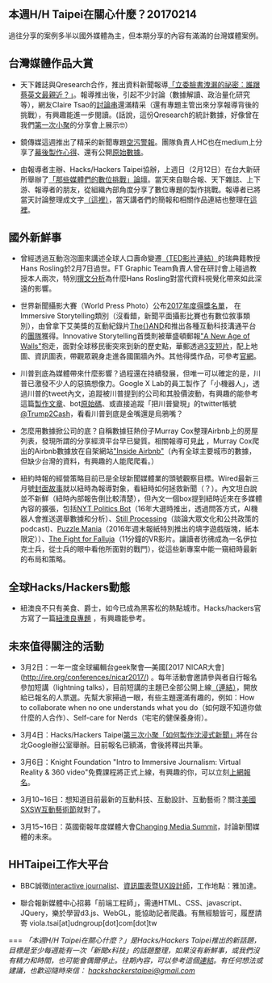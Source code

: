 ## 本週H/H Taipei在關心什麼？20170214
過往分享的案例多半以國外媒體為主，但本期分享的內容有滿滿的台灣媒體案例。

## 台灣媒體作品大賞
- 天下雜誌與Qresearch合作，推出資料新聞報導[「立委臉書洩漏的祕密：誰跟蔡英文最親近？」](http://www.cw.com.tw/article/articleLogin.action?id=5080751)。報導推出後，引起不少討論（數據解讀、政治量化研究等），網友Claire Tsao的[討論串](https://www.facebook.com/hiamoss/posts/1614417455240827?pnref=story)還滿精采（還有專題主管出來分享報導背後的挑戰），有興趣能進一步閱讀。(話說，這份Qresearch的統計數據，好像曾在我們[第一次小聚](https://docs.google.com/document/d/1SPgLWFqYERrio1kan5Gf2AkDsAlsxvNbgOpgfJmx-EQ/edit)的分享會上展示🤓）

- 鏡傳媒這週推出了精采的新聞專題[空污警報](https://www.mirrormedia.mg/projects/airquality/)。團隊負責人HC也在medium上分享了[幕後製作心得](https://medium.com/mirrormedia/%E5%82%B3%E7%B5%B1%E7%B4%99%E5%AA%92%E7%9A%84%E4%B8%80%E7%AF%87%E7%A9%BA%E6%B1%A1%E5%A0%B1%E5%B0%8E-e5c17eb8e947#.jmjtv0i3z)、還有公開[原始數據](https://medium.com/mirrormedia/%E5%86%8D%E4%B8%80%E7%AF%87-%E9%97%9C%E6%96%BC%E8%B3%87%E6%96%99%E9%96%8B%E6%94%BE-6f0cd0672c93#.32zy5hwtu)。

- 由報導者主辦、Hacks/Hackers Taipei協辦，上週日（2月12日）在台大新研所舉辦了[「那些媒體們的數位挑戰」論壇](https://www.facebook.com/twreporter/videos/1858296407751556/)。當天來自聯合報、天下雜誌、上下游、報導者的朋友，從組織內部角度分享了數位專題的製作挑戰。報導者已將當天討論整理成文字[（這裡）](https://medium.com/twreporter/%E5%93%AA%E4%BA%9B%E5%AA%92%E9%AB%94%E5%80%91%E7%9A%84%E5%A4%A7%E6%8C%91%E6%88%B0-%E5%88%B0%E5%BA%95%E6%98%AF%E4%BB%80%E9%BA%BC-e0c2b4628126#.5j8k0pubr)，當天講者們的簡報和相關作品連結也整理在[這裡](https://docs.google.com/document/d/1fAVmrXDhQMUVXUEB1qpVQaikvpbGP1tsSKHhJgCbbv0/edit)。

## 國外新鮮事

- 曾經透過互動泡泡圖來講述全球人口壽命變遷[（TED影片連結）](https://www.ted.com/talks/hans_rosling_shows_the_best_stats_you_ve_ever_seen)的瑞典籍教授Hans Rosling於2月7日過世。FT Graphic Team負責人曾在研討會上碰過教授本人兩次，特別[撰文分析](https://www.ft.com/content/e2eba288-ef83-11e6-930f-061b01e23655)為什麼Hans Rosling對當代資料視覺化帶來如此深遠的影響。

- 世界新聞攝影大賽（World Press Photo）公布[2017年度得獎名單](https://www.worldpressphoto.org/collection/multimedia/2017/immersive-storytelling/the-dig)， 在Immersive Storytelling類別（沒看錯，新聞平面攝影比賽也有數位敘事類別），由曾拿下艾美獎的互動紀錄片[The{}AND](http://www.theand.us/)和推出各種互動科技溝通平台的[團隊](http://www.theskindeep.com/)獲得。Innovative Storytelling首獎則被華盛頓郵報["A New Age of Walls"](https://www.worldpressphoto.org/collection/multimedia/2017/innovative-storytelling/a-new-age-of-walls)抱走，面對全球移民衝突來到新的歷史點，華郵透過[3支短片](https://www.washingtonpost.com/graphics/world/border-barriers/global-illegal-immigration-prevention/)，配上地圖、資訊圖表，帶觀眾親身走進各國圍牆內外。其他得獎作品，可參考[官網](https://www.worldpressphoto.org/collection/multimedia/2017/immersive-storytelling/the-dig)。

- 川普到底為媒體帶來什麼影響？過程還在持續發展，但唯一可以確定的是，川普已激發不少人的惡搞想像力。Google X Lab的員工製作了「小機器人」，透過川普的tweet內文，追蹤被川普提到的公司和其股價波動，有興趣的能參考這篇[製作文章](https://medium.com/@maxbraun/this-machine-turns-trump-tweets-into-planned-parenthood-donations-4ece8301e722#.2ft33n35z)、bot[原始碼](https://github.com/maxbbraun/trump2cash)、或直接追蹤「把川普變現」的twitter帳號[@Trump2Cash](https://twitter.com/Trump2Cash)，看看川普到底是金嘴還是烏鴉嘴？

- 怎麼用數據掀公司的底？自稱數據狂熱份子Murray Cox整理Airbnb上的房屋列表，發現所謂的分享經濟平台早已變質。相關報導可見[此](https://backchannel.com/a-lone-data-whiz-is-fighting-airbnb-and-winning-7fd49513266e#.fzarzibjl) ，Murray Cox爬出的Airbnb數據放在自架網站["Inside Airbnb"](http://insideairbnb.com/)（內有全球主要城市的數據，但缺少台灣的資料，有興趣的人能爬爬看。）

- 紐約時報的經營策略目前已是全球新聞媒體業的頭號觀察目標。Wired最新三月號[封面故事](https://www.wired.com/2017/02/new-york-times-digital-journalism/?mbid=social_gplus)就以紐時為報導對象，看紐時如何拯救新聞（？）。內文坦白說並不新鮮（紐時內部報告倒比較清楚），但內文一個box提到紐時近來在多媒體內容的擴張，包括[NYT Politics Bot](https://www.nytimes.com/interactive/2016/us/politics/election-bot.html?_r=0)（16年大選時推出，透過問答方式，AI機器人會推送選舉數據和分析）、[Still Processing](https://www.nytimes.com/podcasts/still-processing)（談論大眾文化和公共政策的podcast)、[Puzzle Mania](https://www.nytimes.com/2016/12/16/insider/puzzle-mania-will-shortzs-inside-look.html)（2016年週末報紙特別推出的填字遊戲版塊，紙本限定））、[The Fight for Falluja](https://www.nytimes.com/interactive/2016/08/14/magazine/fight-for-falluja-vr.html)（11分鐘的VR影片。讓讀者彷彿成為一名伊拉克士兵，從士兵的眼中看他所面對的戰鬥），從這些新專案中能一窺紐時最新的布局和策略。

## 全球Hacks/Hackers動態
- 紐澳良不只有美食、爵士，如今已成為黑客松的熱點城市。Hacks/hackers官方寫了一篇[紐澳良專題](http://hackshackers.com/blog/2017/02/10/17747/) ，有興趣能參考。

## 未來值得關注的活動

- 3月2日：一年一度全球編輯台geek聚會—美國[2017 NICAR大會] (http://ire.org/conferences/nicar2017/) 。每年活動會邀請參與者自行報名參加短講（lightning talks），目前短講的主題已全部公開上線[（連結）](http://lightningtalks.ire.org/)，開放給已報名的人票選。先幫大家掃過一眼，有些主題還滿有趣的，例如：How to collaborate when no one understands what you do（如何跟不知道你做什麼的人合作）、Self-care for Nerds（宅宅的健保養身術）。

- 3月4日：Hacks/Hackers Taipei[第三次小聚「如何製作沈浸式新聞」](http://hackshackers.taipei)將在台北Google辦公室舉辦。目前報名已額滿，會後將釋出共筆。

- 3月6日：Knight Foundation "Intro to Immersive Journalism: Virtual Reality & 360 video"免費課程將正式上線，有興趣的你，可以立刻[上網報名](http://journalismcourses.org/VR36017.html)。

- 3月10~16日：想知道目前最新的互動科技、互動設計、互動藝術？關注[美國SXSW互動藝術節](https://www.sxsw.com/festivals/interactive/)就對了。

- 3月15~16日：英國衛報年度媒體大會[Changing Media Summit](https://www.theguardian.com/media/changing-media-summit)，討論新聞媒體的未來。

## HHTaipei工作大平台 
- BBC誠徵[interactive journalist](http://careerssearch.bbc.co.uk/jobs/job/Interactive-Journalist/19807)、[資訊圖表暨UX設計師](http://careerssearch.bbc.co.uk/jobs/job/Junior-Infographics-UX-Designer-Jakarta-Service-BBC/19805)，工作地點：雅加達。

- 聯合報新媒體中心招募「前端工程師」，需通HTML、CSS、javascript、JQuery，樂於學習d3.js、WebGL，能協助記者爬蟲。有無經驗皆可，履歷請寄 viola.tsai[at]udngroup[dot]com[dot]tw


===
*「本週H/H Taipei在關心什麼？」是Hacks/Hackers Taipei推出的新話題，目標是至少每週能有一次「新聞x科技」的話題整理，如果沒有新鮮事，或我們沒有精力和時間，也可能會偶爾停止。往期內容，可以參考這個[連結](https://github.com/hackshackerstaipei/newsletter)。有任何想法或建議，也歡迎隨時來信： <hackshackerstaipei@gmail.com>*
